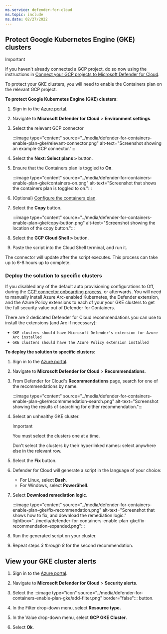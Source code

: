 ```yaml
---
ms.service: defender-for-cloud
ms.topic: include
ms.date: 02/27/2022
---
```


## Protect Google Kubernetes Engine (GKE) clusters

> [!IMPORTANT]
> If you haven't already connected a GCP project, do so now using the instructions in [Connect your GCP projects to Microsoft Defender for Cloud](../quickstart-onboard-gcp.md).

To protect your GKE clusters, you will need to enable the Containers plan on the relevant GCP project.

**To protect Google Kubernetes Engine (GKE) clusters**:

1. Sign in to the [Azure portal](https://portal.azure.com). 

1. Navigate to **Microsoft Defender for Cloud** > **Environment settings**.

1. Select the relevant GCP connector

    :::image type="content" source="../media/defender-for-containers-enable-plan-gke/relevant-connector.png" alt-text="Screenshot showing an example GCP connector.":::

1. Select the **Next: Select plans >** button.

1. Ensure that the Containers plan is toggled to **On**.

    :::image type="content" source="../media/defender-for-containers-enable-plan-gke/containers-on.png" alt-text="Screenshot that shows the containers plan is toggled to on.":::

1. (Optional) [Configure the containers plan](../quickstart-onboard-gcp.md#configure-the-containers-plan).

1. Select the **Copy** button.

    :::image type="content" source="../media/defender-for-containers-enable-plan-gke/copy-button.png" alt-text="Screenshot showing the location of the copy button.":::

1. Select the **GCP Cloud Shell >** button.

1. Paste the script into the Cloud Shell terminal, and run it.

The connector will update after the script executes. This process can take up to 6-8 hours up to complete.

### Deploy the solution to specific clusters

If you disabled any of the default auto provisioning configurations to Off, during the [GCP connector onboarding process](../quickstart-onboard-gcp.md#configure-the-containers-plan), or afterwards. You will need to manually install Azure Arc-enabled Kubernetes, the Defender extension, and the Azure Policy extensions to each of your your GKE clusters to get the full security value out of Defender for Containers.

There are 2 dedicated Defender for Cloud recommendations you can use to install the extensions (and Arc if necessary):
-	`GKE clusters should have Microsoft Defender's extension for Azure Arc installed`
-	`GKE clusters should have the Azure Policy extension installed`

**To deploy the solution to specific clusters**:

1. Sign in to the [Azure portal](https://portal.azure.com). 

1. Navigate to **Microsoft Defender for Cloud** > **Recommendations**.

1. From Defender for Cloud's **Recommendations** page, search for one of the recommendations by name.

    :::image type="content" source="../media/defender-for-containers-enable-plan-gke/recommmendation-search.png" alt-text="Screenshot showing the results of searching for either recommendation.":::

1. Select an unhealthy GKE cluster.

    > [!IMPORTANT]
    > You must select the clusters one at a time.
    >
    > Don't select the clusters by their hyperlinked names: select anywhere else in the relevant row.


1. Select the **Fix** button.

1. Defender for Cloud will generate a script in the language of your choice: 
    - For Linux, select **Bash**.
    - For Windows, select **PowerShell**.

1. Select **Download remediation logic**.

    :::image type="content" source="../media/defender-for-containers-enable-plan-gke/fix-recommendation.png" alt-text="Screenshot that shows how to fix, and download the remediation logic." lightbox="../media/defender-for-containers-enable-plan-gke/fix-recommendation-expanded.png":::

1. Run the generated script on your cluster.

1. Repeat steps *3 through 8* for the second recommendation.

## View your GKE cluster alerts

1. Sign in to the [Azure portal](https://portal.azure.com). 

1. Navigate to **Microsoft Defender for Cloud** > **Security alerts**.

1. Select the :::image type="icon" source="../media/defender-for-containers-enable-plan-gke/add-filter.png" border="false"::: button.

1. In the Filter drop-down menu, select **Resource type.**

1. In the Value drop-down menu, select **GCP GKE Cluster**.

1. Select **Ok**.
